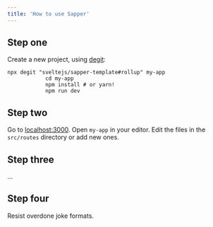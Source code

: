 ```yaml
---
title: 'How to use Sapper'
---
```


Step one
--------

Create a new project, using [degit](https://github.com/Rich-Harris/degit):

```
npx degit "sveltejs/sapper-template#rollup" my-app
			cd my-app
			npm install # or yarn!
			npm run dev

```

Step two
--------

Go to [localhost:3000](http://localhost:3000). Open `my-app` in your editor. Edit the files in the `src/routes` directory or add new ones.

Step three
----------

...

Step four
---------

Resist overdone joke formats.
